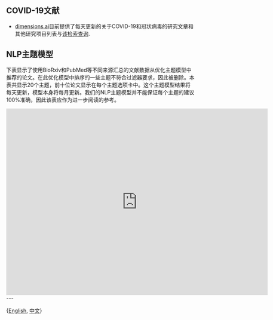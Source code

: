 ## COVID-19文献


 *  [dimensions.ai](https://dimensions.ai)目前提供了每天更新的关于COVID-19和冠状病毒的研究文章和其他研究项目列表与[该检索查询](https://covid-19.dimensions.ai/).




## NLP主题模型


下表显示了使用BioRxiv和PubMed等不同来源汇总的文献数据从优化主题模型中推荐的论文。在此优化模型中排序的一些主题不符合过滤器要求，因此被删除。本表共显示20个主题，前十位论文显示在每个主题选项卡中。这个主题模型结果将每天更新，模型本身将每月更新。我们的NLP主题模型并不能保证每个主题的建议100%准确，因此该表应作为进一步阅读的参考。


<iframe src="https://aidddata.ghddi.cn/ldatopics.html" style="border:0px #ffffff none;" name="preclinical" frameborder="1" marginheight="0px" marginwidth="0px" height="500px" width="700px" scrolling="yes" allowfullscreen></iframe>
---






{[English](https://ghddi-ailab.github.io/Targeting2019-nCoV/research_progress/), [中文](https://ghddi-ailab.github.io/Targeting2019-nCoV/CN_research_progress/)}
